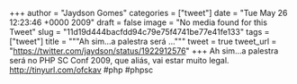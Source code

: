 
+++
author = "Jaydson Gomes"
categories = ["tweet"]
date = "Tue May 26 12:23:46 +0000 2009"
draft = false
image = "No media found for this Tweet"
slug = "11d19d444bacfdd94c79e75f4741be77e41fe133"
tags = ["tweet"]
title = """Ah sim...a palestra será ..."""
tweet = true
tweet_url = "https://twitter.com/jaydson/status/1922912576"
+++
Ah sim...a palestra será no PHP SC Conf 2009, que aliás, vai estar muito legal. http://tinyurl.com/ofckav  #php #phpsc
